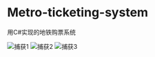 # Metro-ticketing-system
用C#实现的地铁购票系统

![捕获1](https://user-images.githubusercontent.com/51260437/103845642-6b1a2b80-50d7-11eb-8936-6ff5920012e7.PNG)
![捕获2](https://user-images.githubusercontent.com/51260437/103845679-7c633800-50d7-11eb-91c3-0dd76ca813e9.PNG)
![捕获3](https://user-images.githubusercontent.com/51260437/103845722-96047f80-50d7-11eb-9e7c-6a9f3d237fbc.PNG)
